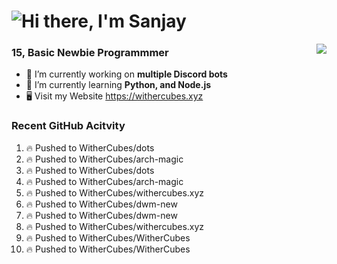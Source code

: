 <h1 align="left">
  <img src="https://raw.githubusercontent.com/WitherCubes/WitherCubes/master/header.svg" alt="Hi there, I'm Sanjay" />
</h1>

<a href="https://discord.com/users/745631160809422959">
  <img src="https://lanyard-profile-readme.vercel.app/api/745631160809422959?bg=23283d&borderRadius=15px" align="right" />
</a>

### 15, Basic Newbie Programmmer

- 🔭 I’m currently working on **multiple Discord bots**
- 🌱 I’m currently learning **Python, and Node.js**
- 🖥️ Visit my Website https://withercubes.xyz


### Recent GitHub Acitvity
<!--START_SECTION:activity-->
1. 🔥 Pushed to WitherCubes/dots
2. 🔥 Pushed to WitherCubes/arch-magic
3. 🔥 Pushed to WitherCubes/dots
4. 🔥 Pushed to WitherCubes/arch-magic
5. 🔥 Pushed to WitherCubes/withercubes.xyz
6. 🔥 Pushed to WitherCubes/dwm-new
7. 🔥 Pushed to WitherCubes/dwm-new
8. 🔥 Pushed to WitherCubes/withercubes.xyz
9. 🔥 Pushed to WitherCubes/WitherCubes
10. 🔥 Pushed to WitherCubes/WitherCubes
<!--END_SECTION:activity-->